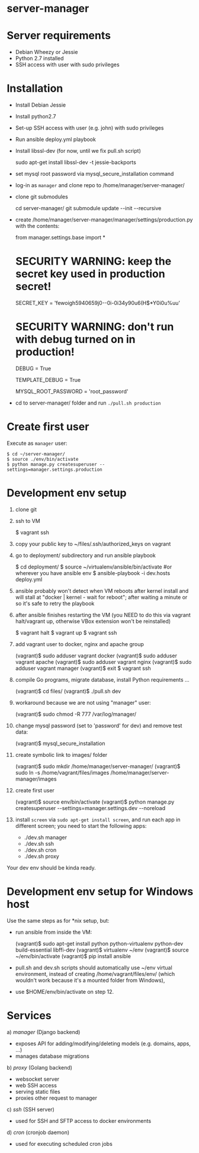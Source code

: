 server-manager
==============


Server requirements
===================

* Debian Wheezy or Jessie
* Python 2.7 installed
* SSH access with user with sudo privileges

Installation
============

* Install Debian Jessie
* Install python2.7
* Set-up SSH access with user (e.g. john) with sudo privileges
* Run ansible deploy.yml playbook
* Install libssl-dev (for now, until we fix pull.sh script)

	sudo apt-get install libssl-dev -t jessie-backports

* set mysql root password via mysql_secure_installation command
* log-in as `manager` and clone repo to /home/manager/server-manager/
* clone git submodules

	cd server-manager/
	git submodule update --init --recursive

* create /home/manager/server-manager/manager/settings/production.py with the contents:
	
	from manager.settings.base import *

	# SECURITY WARNING: keep the secret key used in production secret!
	SECRET_KEY = 'fewoigh5940659j0--0i-0i34y90u6(H$*Y0i0u%uu'

	# SECURITY WARNING: don't run with debug turned on in production!
	DEBUG = True

	TEMPLATE_DEBUG = True

	MYSQL_ROOT_PASSWORD = 'root_password'

* cd to server-manager/ folder and run `./pull.sh production`

Create first user
=================
Execute as `manager` user:

	$ cd ~/server-manager/
	$ source ./env/bin/activate
	$ python manage.py createsuperuser --settings=manager.settings.production


Development env setup
=====================

1. clone git
2. ssh to VM

	$ vagrant ssh

3. copy your public key to ~/files/.ssh/authorized_keys on vagrant
4. go to deployment/ subdirectory and run ansible playbook
	
	$ cd deployment/
	$ source ~/virtualenv/ansible/bin/activate #or wherever you have ansible env
	$ ansible-playbook -i dev.hosts deploy.yml

5. ansible probably won't detect when VM reboots after kernel install and will stall at "docker | kernel - wait for reboot"; after waiting a minute or so it's safe to retry the playbook
6. after ansible finishes restarting the VM (you NEED to do this via vagrant halt/vagrant up, otherwise VBox extension won't be reinstalled)

	$ vagrant halt
	$ vagrant up
	$ vagrant ssh

7. add vagrant user to docker, nginx and apache group

	(vagrant)$ sudo adduser vagrant docker
	(vagrant)$ sudo adduser vagrant apache
	(vagrant)$ sudo adduser vagrant nginx
	(vagrant)$ sudo adduser vagrant manager
	(vagrant)$ exit
	$ vagrant ssh

8. compile Go programs, migrate database, install Python requirements ...
	
	(vagrant)$ cd files/
	(vagrant)$ ./pull.sh dev

9. workaround because we are not using "manager" user:

	(vagrant)$ sudo chmod -R 777 /var/log/manager/

10. change mysql password (set to 'password' for dev) and remove test data:
	
	(vagrant)$ mysql_secure_installation

11. create symbolic link to images/ folder
	
	(vagrant)$ sudo mkdir /home/manager/server-manager/
	(vagrant)$ sudo ln -s /home/vagrant/files/images /home/manager/server-manager/images

12. create first user

	(vagrant)$ source env/bin/activate
	(vagrant)$ python manage.py createsuperuser --settings=manager.settings.dev --noreload

13. install `screen` via `sudo apt-get install screen`, and run each app in different screen; you need to start the following apps:
	
	* ./dev.sh manager
	* ./dev.sh ssh
	* ./dev.sh cron
	* ./dev.sh proxy


Your dev env should be kinda ready.


Development env setup for Windows host
======================================

Use the same steps as for *nix setup, but:

* run ansible from inside the VM:

	(vagrant)$ sudo apt-get install python python-virtualenv python-dev build-essential libffi-dev
	(vagrant)$ virtualenv ~/env
	(vagrant)$ source ~/env/bin/activate
	(vagrant)$ pip install ansible

* pull.sh and dev.sh scripts should automatically use ~/env virtual environment, instead of creating /home/vagrant/files/env/ (which wouldn't work because it's a mounted folder from Windows),

* use $HOME/env/bin/activate on step 12.


Services
========

a) *manager* (Django backend)
- exposes API for adding/modifying/deleting models (e.g. domains, apps, ...)
- manages database migrations


b) *proxy* (Golang backend)
- websocket server
- web SSH access
- serving static files
- proxies other request to manager

c) *ssh* (SSH server)
- used for SSH and SFTP access to docker environments


d) *cron* (cronjob daemon)
- used for executing scheduled cron jobs

